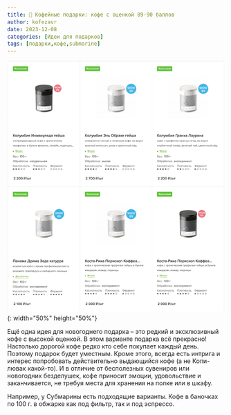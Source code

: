 ```yaml
---
title: 🎁 Кофейные подарки: кофе с оценкой 89-90 баллов
author: kofezavr
date: 2023-12-08
categories: [Идеи для подарков]
tags: [подарки,кофе,submarine]
--- 
```

![copy from title](/assets/img/posts/23/12/89-90.jpg){: width="50%" height="50%"}

Ещё одна идея для новогоднего подарка – это редкий и эксклюзивный кофе с высокой оценкой. В этом варианте подарка всё прекрасно! Настолько дорогой кофе редко кто себе покупает каждый день. Поэтому подарок будет уместным. Кроме этого, всегда есть интрига и интерес попробовать действительно выдающийся кофе (а не Копи-лювак какой-то). И в отличие от бесполезных сувениров или новогодних безделушек, кофе приносит эмоции, удовольствие и заканчивается, не требуя места для хранения на полке или в шкафу.

Например, у Субмарины есть подходящие варианты. Кофе в баночках по 100 г. в обжарке как под фильтр, так и под эспрессо.